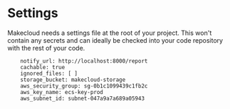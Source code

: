 # Settings

Makecloud needs a settings file at the root of your project. This won't contain any secrets and can ideally be checked into your code repository with the rest of your code. 

        notify_url: http://localhost:8000/report
        cachable: true
        ignored_files: [ ]
        storage_bucket: makecloud-storage
        aws_security_group: sg-0b1c1099439c1fb2c
        aws_key_name: ecs-key-prod
        aws_subnet_id: subnet-047a9a7a689a05943
